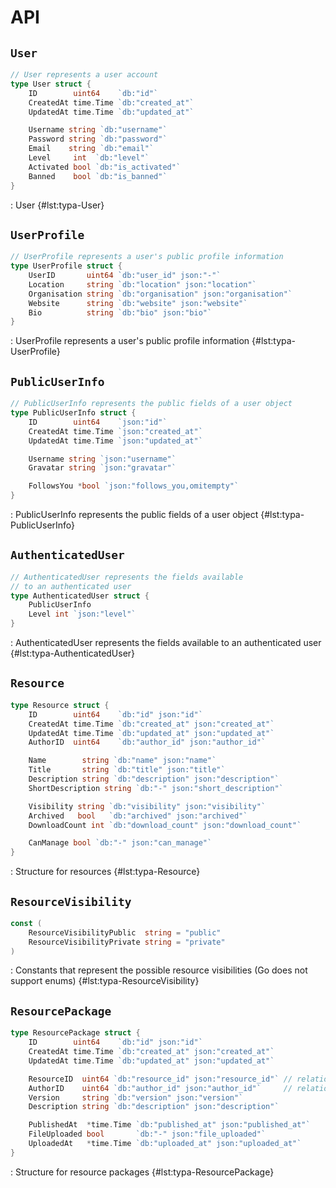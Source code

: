 # API

## `User`

```go
// User represents a user account
type User struct {
	ID        uint64    `db:"id"`
	CreatedAt time.Time `db:"created_at"`
	UpdatedAt time.Time `db:"updated_at"`

	Username string `db:"username"`
	Password string `db:"password"`
	Email    string `db:"email"`
	Level     int  `db:"level"`
	Activated bool `db:"is_activated"`
	Banned    bool `db:"is_banned"`
}
```

: User {#lst:typa-User}

## `UserProfile`

```go
// UserProfile represents a user's public profile information
type UserProfile struct {
	UserID       uint64 `db:"user_id" json:"-"`
	Location     string `db:"location" json:"location"`
	Organisation string `db:"organisation" json:"organisation"`
	Website      string `db:"website" json:"website"`
	Bio          string `db:"bio" json:"bio"`
}
```

: UserProfile represents a user's public profile information {#lst:typa-UserProfile}

## `PublicUserInfo`

```go
// PublicUserInfo represents the public fields of a user object
type PublicUserInfo struct {
	ID        uint64    `json:"id"`
	CreatedAt time.Time `json:"created_at"`
	UpdatedAt time.Time `json:"updated_at"`

	Username string `json:"username"`
	Gravatar string `json:"gravatar"`

	FollowsYou *bool `json:"follows_you,omitempty"`
}
```

: PublicUserInfo represents the public fields of a user object {#lst:typa-PublicUserInfo}

## `AuthenticatedUser`

```go
// AuthenticatedUser represents the fields available
// to an authenticated user
type AuthenticatedUser struct {
	PublicUserInfo
	Level int `json:"level"`
}
```

: AuthenticatedUser represents the fields available to an authenticated user {#lst:typa-AuthenticatedUser}


## `Resource`

```go
type Resource struct {
	ID        uint64    `db:"id" json:"id"`
	CreatedAt time.Time `db:"created_at" json:"created_at"`
	UpdatedAt time.Time `db:"updated_at" json:"updated_at"`
	AuthorID  uint64    `db:"author_id" json:"author_id"`

	Name        string `db:"name" json:"name"`
	Title       string `db:"title" json:"title"`
	Description string `db:"description" json:"description"`
    ShortDescription string `db:"-" json:"short_description"`

	Visibility string `db:"visibility" json:"visibility"`
	Archived   bool   `db:"archived" json:"archived"`
	DownloadCount int `db:"download_count" json:"download_count"`

	CanManage bool `db:"-" json:"can_manage"`
}
```

: Structure for resources {#lst:typa-Resource}

## `ResourceVisibility`

```go
const (
	ResourceVisibilityPublic  string = "public"
	ResourceVisibilityPrivate string = "private"
)
```

: Constants that represent the possible resource visibilities (Go does not support enums) {#lst:typa-ResourceVisibility}

## `ResourcePackage`

```go
type ResourcePackage struct {
	ID        uint64    `db:"id" json:"id"`
	CreatedAt time.Time `db:"created_at" json:"created_at"`
	UpdatedAt time.Time `db:"updated_at" json:"updated_at"`

	ResourceID  uint64 `db:"resource_id" json:"resource_id"` // relation
	AuthorID    uint64 `db:"author_id" json:"author_id"`     // relation
	Version     string `db:"version" json:"version"`
	Description string `db:"description" json:"description"`

	PublishedAt  *time.Time `db:"published_at" json:"published_at"`
	FileUploaded bool       `db:"-" json:"file_uploaded"`
	UploadedAt   *time.Time `db:"uploaded_at" json:"uploaded_at"`
}
```

: Structure for resource packages {#lst:typa-ResourcePackage}
